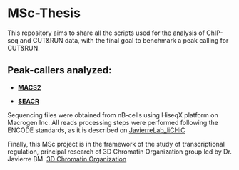 # MSc-Thesis
This repository aims to share all the scripts used for the analysis of ChIP-seq and CUT&RUN data, with the final goal to benchmark a peak calling for CUT&amp;RUN.

## Peak-callers analyzed:

- [**MACS2** ](https://github.com/macs3-project/MACS)

- [**SEACR**](https://github.com/FredHutch/SEACR)

Sequencing files were obtained from nB-cells using HiseqX platform on Macrogen Inc.
All reads processing steps were performed following the ENCODE standards, as it is described on [JavierreLab_liCHiC](https://github.com/JavierreLab/liCHiC/tree/main/3.ChIPseq%20Processing)


Finally, this MSc project is in the framework of the study of transcriptional regulation, principal research of 3D Chromatin Organization group led by Dr. Javierre BM. [3D Chromatin Organization](https://www.carrerasresearch.org/es/organizaci%C3%B3n-3d-de-la-cromatina_78766)
